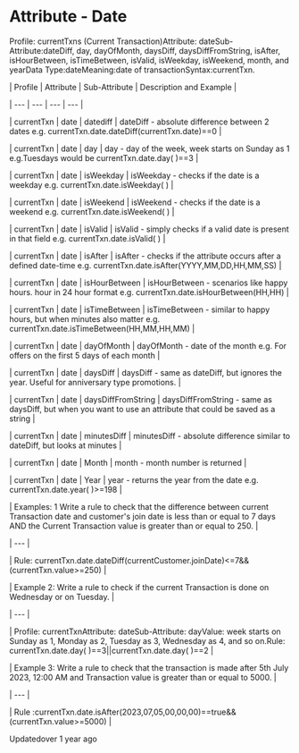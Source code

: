 # Attribute - Date

Profile: currentTxns (Current Transaction)Attribute: dateSub-Attribute:dateDiff, day, dayOfMonth, daysDiff, daysDiffFromString, isAfter, isHourBetween, isTimeBetween, isValid, isWeekday, isWeekend, month, and yearData Type:dateMeaning:date of transactionSyntax:currentTxn.

| Profile | Attribute | Sub-Attribute | Description and Example |

| --- | --- | --- | --- |

| currentTxn | date | datediff | dateDiff - absolute difference between 2 dates e.g. currentTxn.date.dateDiff(currentTxn.date)==0 |

| currentTxn | date | day | day - day of the week, week starts on Sunday as 1 e.g.Tuesdays would be currentTxn.date.day( )==3 |

| currentTxn | date | isWeekday | isWeekday - checks if the date is a weekday e.g. currentTxn.date.isWeekday( ) |

| currentTxn | date | isWeekend | isWeekend - checks if the date is a weekend e.g. currentTxn.date.isWeekend( ) |

| currentTxn | date | isValid | isValid - simply checks if a valid date is present in that field e.g. currentTxn.date.isValid( ) |

| currentTxn | date | isAfter | isAfter - checks if the attribute occurs after a defined date-time e.g. currentTxn.date.isAfter(YYYY,MM,DD,HH,MM,SS) |

| currentTxn | date | isHourBetween | isHourBetween - scenarios like happy hours. hour in 24 hour format e.g. currentTxn.date.isHourBetween(HH,HH) |

| currentTxn | date | isTimeBetween | isTimeBetween - similar to happy hours, but when minutes also matter e.g. currentTxn.date.isTimeBetween(HH,MM,HH,MM) |

| currentTxn | date | dayOfMonth | dayOfMonth - date of the month e.g. For offers on the first 5 days of each month |

| currentTxn | date | daysDiff | daysDiff - same as dateDiff, but ignores the year. Useful for anniversary type promotions. |

| currentTxn | date | daysDiffFromString | daysDiffFromString - same as daysDiff, but when you want to use an attribute that could be saved as a string |

| currentTxn | date | minutesDiff | minutesDiff - absolute difference similar to dateDiff, but looks at minutes |

| currentTxn | date | Month | month - month number is returned |

| currentTxn | date | Year | year - returns the year from the date e.g. currentTxn.date.year( )>=198 |



| Examples: 1 Write a rule to check that the difference between current Transaction date and customer's join date is less than or equal to 7 days AND the Current Transaction value is greater than or equal to 250. |

| --- |

| Rule: currentTxn.date.dateDiff(currentCustomer.joinDate)<=7&&(currentTxn.value>=250) |



| Example 2: Write a rule to check if the current Transaction is done on Wednesday or on Tuesday. |

| --- |

| Profile: currentTxnAttribute: dateSub-Attribute: dayValue: week starts on Sunday as 1, Monday as 2, Tuesday as 3, Wednesday as 4, and so on.Rule: currentTxn.date.day( )==3||currentTxn.date.day( )==2 |



| Example 3: Write a rule to check that the transaction is made after 5th July 2023, 12:00 AM and Transaction value is greater than or equal to 5000. |

| --- |

| Rule :currentTxn.date.isAfter(2023,07,05,00,00,00)==true&&(currentTxn.value>=5000) |



Updatedover 1 year ago